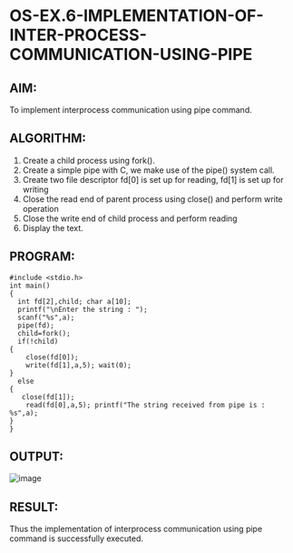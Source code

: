 # OS-EX.6-IMPLEMENTATION-OF-INTER-PROCESS-COMMUNICATION-USING-PIPE

## AIM:
To implement interprocess communication using pipe command.

## ALGORITHM:

1.	Create a child process using fork().
2.	Create a simple pipe with C, we make use of the pipe() system call.
3.	Create two file descriptor fd[0] is set up for reading, fd[1] is set up for writing
4.	Close the read end of parent process using close() and perform write operation
5.	Close the write end of child process and perform reading
6.	Display the text.

## PROGRAM:
```
#include <stdio.h>
int main()
{
  int fd[2],child; char a[10];
  printf("\nEnter the string : ");
  scanf("%s",a);
  pipe(fd);
  child=fork();
  if(!child)
{
    close(fd[0]);
    write(fd[1],a,5); wait(0);
}
  else
{
   close(fd[1]);
    read(fd[0],a,5); printf("The string received from pipe is : %s",a);
}
}
```
## OUTPUT:

![image](https://github.com/NAVEENMATHIVANAN/OS-EX.6-IMPLEMENTATION-OF-INTER-PROCESS-COMMUNICATION-USING-PIPE/assets/119394582/dab71313-c151-46f4-835d-179f7969349b)


## RESULT:

Thus the implementation of interprocess communication using pipe command is successfully executed.
